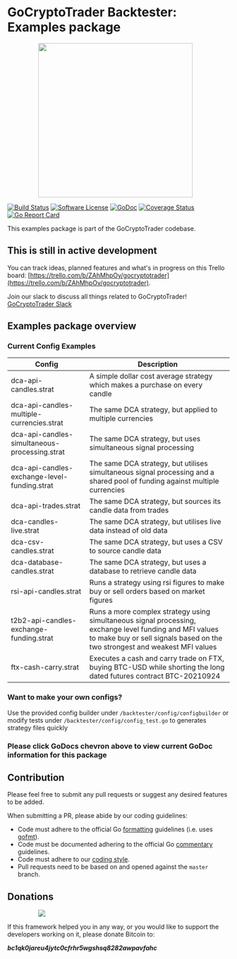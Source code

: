 # GoCryptoTrader Backtester: Examples package

<img src="/backtester/common/backtester.png?raw=true" width="350px" height="350px" hspace="70">


[![Build Status](https://github.com/thrasher-corp/gocryptotrader/actions/workflows/tests.yml/badge.svg?branch=master)](https://github.com/thrasher-corp/gocryptotrader/actions/workflows/tests.yml)
[![Software License](https://img.shields.io/badge/License-MIT-orange.svg?style=flat-square)](https://github.com/thrasher-corp/gocryptotrader/blob/master/LICENSE)
[![GoDoc](https://godoc.org/github.com/thrasher-corp/gocryptotrader?status.svg)](https://godoc.org/github.com/thrasher-corp/gocryptotrader/backtester/config/examples)
[![Coverage Status](http://codecov.io/github/thrasher-corp/gocryptotrader/coverage.svg?branch=master)](http://codecov.io/github/thrasher-corp/gocryptotrader?branch=master)
[![Go Report Card](https://goreportcard.com/badge/github.com/thrasher-corp/gocryptotrader)](https://goreportcard.com/report/github.com/thrasher-corp/gocryptotrader)


This examples package is part of the GoCryptoTrader codebase.

## This is still in active development

You can track ideas, planned features and what's in progress on this Trello board: [https://trello.com/b/ZAhMhpOy/gocryptotrader](https://trello.com/b/ZAhMhpOy/gocryptotrader).

Join our slack to discuss all things related to GoCryptoTrader! [GoCryptoTrader Slack](https://join.slack.com/t/gocryptotrader/shared_invite/enQtNTQ5NDAxMjA2Mjc5LTc5ZDE1ZTNiOGM3ZGMyMmY1NTAxYWZhODE0MWM5N2JlZDk1NDU0YTViYzk4NTk3OTRiMDQzNGQ1YTc4YmRlMTk)

## Examples package overview

### Current Config Examples

| Config | Description |
| --- | ------ |
| dca-api-candles.strat | A simple dollar cost average strategy which makes a purchase on every candle |
| dca-api-candles-multiple-currencies.strat| The same DCA strategy, but applied to multiple currencies |
| dca-api-candles-simultaneous-processing.strat | The same DCA strategy, but uses simultaneous signal processing |
| dca-api-candles-exchange-level-funding.strat| The same DCA strategy, but utilises simultaneous signal processing and a shared pool of funding against multiple currencies |
| dca-api-trades.strat| The same DCA strategy, but sources its candle data from trades |
| dca-candles-live.strat| The same DCA strategy, but utilises live data instead of old data |
| dca-csv-candles.strat | The same DCA strategy, but uses a CSV to source candle data |
| dca-database-candles.strat | The same DCA strategy, but uses a database to retrieve candle data |
| rsi-api-candles.strat | Runs a strategy using rsi figures to make buy or sell orders based on market figures |
| t2b2-api-candles-exchange-funding.strat | Runs a more complex strategy using simultaneous signal processing, exchange level funding and MFI values to make buy or sell signals based on the two strongest and weakest MFI values |
| ftx-cash-carry.strat | Executes a cash and carry trade on FTX, buying BTC-USD while shorting the long dated futures contract BTC-20210924 |

### Want to make your own configs?
Use the provided config builder under `/backtester/config/configbuilder` or modify tests under `/backtester/config/config_test.go` to generates strategy files quickly

### Please click GoDocs chevron above to view current GoDoc information for this package

## Contribution

Please feel free to submit any pull requests or suggest any desired features to be added.

When submitting a PR, please abide by our coding guidelines:

+ Code must adhere to the official Go [formatting](https://golang.org/doc/effective_go.html#formatting) guidelines (i.e. uses [gofmt](https://golang.org/cmd/gofmt/)).
+ Code must be documented adhering to the official Go [commentary](https://golang.org/doc/effective_go.html#commentary) guidelines.
+ Code must adhere to our [coding style](https://github.com/thrasher-corp/gocryptotrader/blob/master/doc/coding_style.md).
+ Pull requests need to be based on and opened against the `master` branch.

## Donations

<img src="https://github.com/thrasher-corp/gocryptotrader/blob/master/web/src/assets/donate.png?raw=true" hspace="70">

If this framework helped you in any way, or you would like to support the developers working on it, please donate Bitcoin to:

***bc1qk0jareu4jytc0cfrhr5wgshsq8282awpavfahc***

